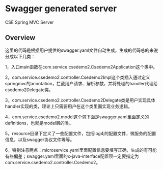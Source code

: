 # Swagger generated server

CSE Spring MVC Server


## Overview
这里的代码是根据用户提供的swagger.yaml文件自动生成。生成的代码总的来说分成以下几类：

1，入口main函数在com.service.csedemo2.Csedemo2Application这个类中。

2，com.service.csedemo2.controller.Csedemo2Impl这个类插入通过定义springmvc的annotation，拦截用户请求、解析参数，并将处理的handler代理给csedemo2Delegate类。

3，com.service.csedemo2.controller.Csedemo2Delegate类是用户实现具体handler实现的类，理论上只需要用户在这个类里面实现业务逻辑。

4，com.service.csedemo2.model这个包下面是swagger.yaml里面定义的definitions，也就是model层的类。

5，resource目录下定义了一些配置文件，包括log4j的配置文件，微服务的配置信息，以及swagger协议文件等等。

6，特别注意两点：microservice.yaml里面配置信息要填写正确，生成的有可能有些偏差；swagger.yaml里面的x-java-interface配置项一定要指定为com.service.csedemo2.controller.Csedemo2。